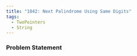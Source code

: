 ```yaml
---
title: "1842: Next Palindrome Using Same Digits"
tags:
  - TwoPointers
  - String
---
```

### Problem Statement

